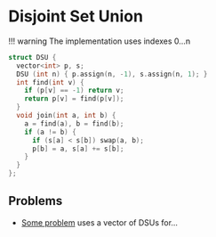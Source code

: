 # Disjoint Set Union

!!! warning
    The implementation uses indexes 0...n

```cpp title="DSU"
struct DSU {
  vector<int> p, s;
  DSU (int n) { p.assign(n, -1), s.assign(n, 1); }
  int find(int v) {
    if (p[v] == -1) return v;
    return p[v] = find(p[v]);
  }
  void join(int a, int b) {
    a = find(a), b = find(b);
    if (a != b) {
      if (s[a] < s[b]) swap(a, b);
      p[b] = a, s[a] += s[b];
    }
  }
};
```

## Problems

- [Some problem](google.com) uses a vector of DSUs for...
